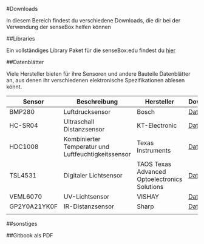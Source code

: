 #Downloads

In diesem Bereich findest du verschiedene Downloads, die dir bei der Verwendung der senseBox helfen können

##Libraries

Ein vollständiges Library Paket für die senseBox:edu findest du [hier](https://github.com/sensebox/resources/blob/master/libraries/senseBox_Libraries.zip?raw=true)



##Datenblätter

Viele Hersteller bieten für ihre Sensoren und andere Bauteile Datenblätter an, aus denen ihr verschiedenen elektronische Spezifikationen ablesen könnt. 

| Sensor  | Beschreibung   | Hersteller | Download              |
|---------|----------------|------------|-----------------------|
| BMP280  | Luftdrucksensor | Bosch | [Datenblatt](https://raw.githubusercontent.com/sensebox/resources/master/datasheets/ddatasheet_BMP280-pressure-sensor.pdf) |
| HC-SR04 | Ultraschall Distanzsensor | KT-Electronic | [Datenblatt](https://raw.githubusercontent.com/sensebox/resources/master/datasheets/datasheet_HC-SR04_ultraschallmodul.pdf) |
| HDC1008 | Kombinierter Temperatur und Luftfeuchtigkeitssensor| Texas Instruments     |[Datenblatt](https://raw.githubusercontent.com/sensebox/resources/master/datasheets/datasheet_hdc1008.pdf)
| TSL4531 | Digitaler Lichtsensor | TAOS Texas Advanced Optoelectronics Solutions |[Datenblatt](https://raw.githubusercontent.com/sensebox/resources/master/datasheets/datasheet_TSL4531_lux-sensor.pdf)|
| VEML6070| UV-Lichtsensor |VISHAY | [Datenblatt](https://raw.githubusercontent.com/sensebox/resources/master/datasheets/datasheet_veml6070-UV-A-Light-Sensor.pdf)                        |
| GP2Y0A21YK0F        |   IR-Distanzsensor                        |   Sharp        |  [Datenblatt](https://raw.githubusercontent.com/sensebox/resources/master/datasheets/datasheet_sharp_ir-dist_GP2Y0A21YK0F.pdf)                                                                                                                     |
|         |                           |            |                                                                                                                       |

##sonstiges

##Gitbook als PDF

